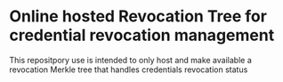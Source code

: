 # Online hosted Revocation Tree for credential revocation management

This repositpory use is intended to only host and make available a revocation Merkle tree that handles credentials revocation status

